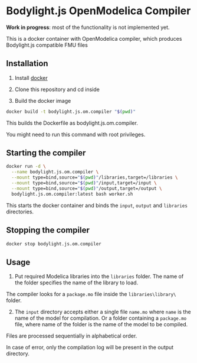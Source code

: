 # Bodylight.js OpenModelica Compiler

__Work in progress__: most of the functionality is not implemented yet.

This is a docker container with OpenModelica compiler, which produces Bodylight.js compatible FMU files

## Installation

1. Install [docker](https://docs.docker.com/install/)

2. Clone this repository and cd inside

2. Build the docker image
```bash
docker build -t bodylight.js.om.compiler "$(pwd)"
```
 This builds the Dockerfile as bodylight.js.om.compiler.

 You might need to run this command with root privileges.

## Starting the compiler
```bash
docker run -d \
  --name bodylight.js.om.compiler \
  --mount type=bind,source="$(pwd)"/libraries,target=/libraries \
  --mount type=bind,source="$(pwd)"/input,target=/input \
  --mount type=bind,source="$(pwd)"/output,target=/output \
  bodylight.js.om.compiler:latest bash worker.sh
```
This starts the docker container and binds the `input`, `output` and `libraries` directories.

## Stopping the compiler
```bash
docker stop bodylight.js.om.compiler
```

## Usage

1. Put required Modelica libraries into the `libraries` folder. The name of the folder specifies the name of the library to load.

 The compiler looks for a `package.mo` file inside the `libraries\library\` folder.

2. The `input` directory accepts either a single file `name.mo` where `name` is the name of the model for compilation. Or a folder containing a `package.mo` file, where name of the folder is the name of the model to be compiled.

 Files are processed sequentially in alphabetical order.

 In case of error, only the compilation log will be present in the output directory.
